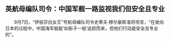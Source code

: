 ## 英航母编队司令：中国军舰一路监视我们但安全且专业
　　9月7日，“伊丽莎白女王”号航母编队司令史蒂夫·穆尔豪斯准将坦言，“在驶向日本的过程中，中国海军舰艇‘如影子一般’追踪而来，但他们行动是安全且专业的”。

